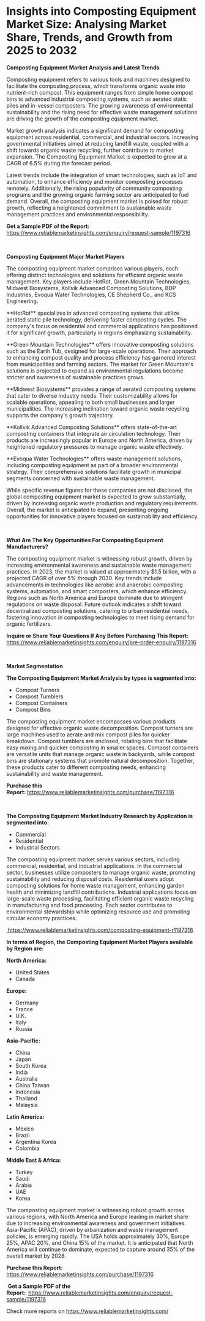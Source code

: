 <p><h1>Insights into Composting Equipment Market Size: Analysing Market Share, Trends, and Growth from 2025 to 2032</h1></p><p><strong>Composting Equipment Market Analysis and Latest Trends</strong></p>
<p><p>Composting equipment refers to various tools and machines designed to facilitate the composting process, which transforms organic waste into nutrient-rich compost. This equipment ranges from simple home compost bins to advanced industrial composting systems, such as aerated static piles and in-vessel composters. The growing awareness of environmental sustainability and the rising need for effective waste management solutions are driving the growth of the composting equipment market.</p><p>Market growth analysis indicates a significant demand for composting equipment across residential, commercial, and industrial sectors. Increasing governmental initiatives aimed at reducing landfill waste, coupled with a shift towards organic waste recycling, further contribute to market expansion. The Composting Equipment Market is expected to grow at a CAGR of 6.5% during the forecast period. </p><p>Latest trends include the integration of smart technologies, such as IoT and automation, to enhance efficiency and monitor composting processes remotely. Additionally, the rising popularity of community composting programs and the growing organic farming sector are anticipated to fuel demand. Overall, the composting equipment market is poised for robust growth, reflecting a heightened commitment to sustainable waste management practices and environmental responsibility.</p></p>
<p><strong>Get a Sample PDF of the Report:&nbsp;</strong> <a href="https://www.reliablemarketinsights.com/enquiry/request-sample/1197316?utm_campaign=2395&utm_medium=2&utm_source=Github&utm_content=ia&utm_term=19022025&utm_id=composting-equipment">https://www.reliablemarketinsights.com/enquiry/request-sample/1197316</a></p>
<p>&nbsp;</p>
<p><strong>Composting Equipment Major Market Players</strong></p>
<p><p>The composting equipment market comprises various players, each offering distinct technologies and solutions for efficient organic waste management. Key players include HotRot, Green Mountain Technologies, Midwest Biosystems, Kollvik Advanced Composting Solutions, BDP Industries, Evoqua Water Technologies, CE Shepherd Co., and KCS Engineering.</p><p>**HotRot** specializes in advanced composting systems that utilize aerated static pile technology, delivering faster composting cycles. The company's focus on residential and commercial applications has positioned it for significant growth, particularly in regions emphasizing sustainability.</p><p>**Green Mountain Technologies** offers innovative composting solutions such as the Earth Tub, designed for large-scale operations. Their approach to enhancing compost quality and process efficiency has garnered interest from municipalities and farming sectors. The market for Green Mountain's solutions is projected to expand as environmental regulations become stricter and awareness of sustainable practices grows.</p><p>**Midwest Biosystems** provides a range of aerated composting systems that cater to diverse industry needs. Their customizability allows for scalable operations, appealing to both small businesses and larger municipalities. The increasing inclination toward organic waste recycling supports the company's growth trajectory.</p><p>**Kollvik Advanced Composting Solutions** offers state-of-the-art composting containers that integrate air circulation technology. Their products are increasingly popular in Europe and North America, driven by heightened regulatory pressures to manage organic waste effectively.</p><p>**Evoqua Water Technologies** offers waste management solutions, including composting equipment as part of a broader environmental strategy. Their comprehensive solutions facilitate growth in municipal segments concerned with sustainable waste management.</p><p>While specific revenue figures for these companies are not disclosed, the global composting equipment market is expected to grow substantially, driven by increasing organic waste production and regulatory requirements. Overall, the market is anticipated to expand, presenting ongoing opportunities for innovative players focused on sustainability and efficiency.</p></p>
<p>&nbsp;</p>
<p><strong>What Are The Key Opportunities For Composting Equipment Manufacturers?</strong></p>
<p><p>The composting equipment market is witnessing robust growth, driven by increasing environmental awareness and sustainable waste management practices. In 2023, the market is valued at approximately $1.5 billion, with a projected CAGR of over 5% through 2030. Key trends include advancements in technologies like aerobic and anaerobic composting systems, automation, and smart composters, which enhance efficiency. Regions such as North America and Europe dominate due to stringent regulations on waste disposal. Future outlook indicates a shift toward decentralized composting solutions, catering to urban residential needs, fostering innovation in composting technologies to meet rising demand for organic fertilizers.</p></p>
<p><strong>Inquire or Share Your Questions If Any Before Purchasing This Report:</strong> <a href="https://www.reliablemarketinsights.com/enquiry/pre-order-enquiry/1197316?utm_campaign=2395&utm_medium=2&utm_source=Github&utm_content=ia&utm_term=19022025&utm_id=composting-equipment">https://www.reliablemarketinsights.com/enquiry/pre-order-enquiry/1197316</a></p>
<p>&nbsp;</p>
<p><strong>Market Segmentation</strong></p>
<p><strong>The Composting Equipment Market Analysis by types is segmented into:</strong></p>
<p><ul><li>Compost Turners</li><li>Compost Tumblers</li><li>Compost Containers</li><li>Compost Bins</li></ul></p>
<p><p>The composting equipment market encompasses various products designed for effective organic waste decomposition. Compost turners are large machines used to aerate and mix compost piles for quicker breakdown. Compost tumblers are enclosed, rotating bins that facilitate easy mixing and quicker composting in smaller spaces. Compost containers are versatile units that manage organic waste in backyards, while compost bins are stationary systems that promote natural decomposition. Together, these products cater to different composting needs, enhancing sustainability and waste management.</p></p>
<p><strong>Purchase this Report:&nbsp;</strong><a href="https://www.reliablemarketinsights.com/purchase/1197316?utm_campaign=2395&utm_medium=2&utm_source=Github&utm_content=ia&utm_term=19022025&utm_id=composting-equipment">https://www.reliablemarketinsights.com/purchase/1197316</a></p>
<p>&nbsp;</p>
<p><strong>The Composting Equipment Market Industry Research by Application is segmented into:</strong></p>
<p><ul><li>Commercial</li><li>Residential</li><li>Industrial Sectors</li></ul></p>
<p><p>The composting equipment market serves various sectors, including commercial, residential, and industrial applications. In the commercial sector, businesses utilize composters to manage organic waste, promoting sustainability and reducing disposal costs. Residential users adopt composting solutions for home waste management, enhancing garden health and minimizing landfill contributions. Industrial applications focus on large-scale waste processing, facilitating efficient organic waste recycling in manufacturing and food processing. Each sector contributes to environmental stewardship while optimizing resource use and promoting circular economy practices.</p></p>
<p><a href="https://www.reliablemarketinsights.com/composting-equipment-r1197316?utm_campaign=2395&utm_medium=2&utm_source=Github&utm_content=ia&utm_term=19022025&utm_id=composting-equipment">&nbsp;https://www.reliablemarketinsights.com/composting-equipment-r1197316</a></p>
<p><strong>In terms of Region, the Composting Equipment Market Players available by Region are:</strong></p>
<p>
    <p> <strong> North America: </strong>
        <ul>
            <li>United States</li>
            <li>Canada</li>
        </ul>
        </p> 
    <p> <strong> Europe: </strong>
        <ul>
            <li>Germany</li>
            <li>France</li>
            <li>U.K.</li>
            <li>Italy</li>
            <li>Russia</li>
        </ul>
        </p> 
    <p> <strong> Asia-Pacific: </strong>
        <ul>
            <li>China</li>
            <li>Japan</li>
            <li>South Korea</li>
            <li>India</li>
            <li>Australia</li>
            <li>China Taiwan</li>
            <li>Indonesia</li>
            <li>Thailand</li>
            <li>Malaysia</li>
        </ul>
        </p> 
    <p> <strong> Latin America: </strong>
        <ul>
            <li>Mexico</li>
            <li>Brazil</li>
            <li>Argentina Korea</li>
            <li>Colombia</li>
        </ul>
        </p> 
    <p> <strong> Middle East & Africa: </strong>
        <ul>
            <li>Turkey</li>
            <li>Saudi</li>
            <li>Arabia</li>
            <li>UAE</li>
            <li>Korea</li>
        </ul>
    </p>
    </p>
<p><p>The composting equipment market is witnessing robust growth across various regions, with North America and Europe leading in market share due to increasing environmental awareness and government initiatives. Asia-Pacific (APAC), driven by urbanization and waste management policies, is emerging rapidly. The USA holds approximately 30%, Europe 25%, APAC 20%, and China 15% of the market. It is anticipated that North America will continue to dominate, expected to capture around 35% of the overall market by 2028.</p></p>
<p><strong>Purchase this Report: </strong><a href="https://www.reliablemarketinsights.com/purchase/1197316?utm_campaign=2395&utm_medium=2&utm_source=Github&utm_content=ia&utm_term=19022025&utm_id=composting-equipment">https://www.reliablemarketinsights.com/purchase/1197316</a></p>
<p>&nbsp;<strong>Get a Sample PDF of the Report:&nbsp;&nbsp;</strong><a href="https://www.reliablemarketinsights.com/enquiry/request-sample/1197316?utm_campaign=2395&utm_medium=2&utm_source=Github&utm_content=ia&utm_term=19022025&utm_id=composting-equipment">https://www.reliablemarketinsights.com/enquiry/request-sample/1197316</a></p>
<p><strong></strong></p>
<p>Check more reports on <a href="https://www.reliablemarketinsights.com/?utm_campaign=2395&utm_medium=2&utm_source=Github&utm_content=ia&utm_term=19022025&utm_id=composting-equipment">https://www.reliablemarketinsights.com/</a></p>